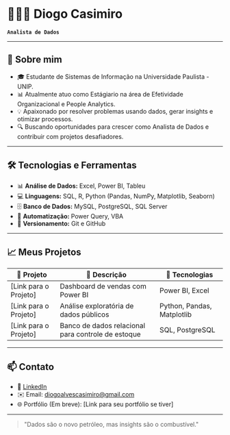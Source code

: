 # 👨🏻‍💻 Diogo Casimiro

**`Analista de Dados`**

---

## 🚀 Sobre mim

- 🎓 Estudante de Sistemas de Informação na Universidade Paulista - UNIP.
- 📊 Atualmente atuo como Estágiario na área de Efetividade Organizacional e People Analytics.
- 💡 Apaixonado por resolver problemas usando dados, gerar insights e otimizar processos.
- 🔍 Buscando oportunidades para crescer como Analista de Dados e contribuir com projetos desafiadores.

---

## 🛠️ Tecnologias e Ferramentas

- 📊 **Análise de Dados:** Excel, Power BI, Tableu
- 💻 **Linguagens:** SQL, R, Python (Pandas, NumPy, Matplotlib, Seaborn)
- 🗄️ **Banco de Dados:** MySQL, PostgreSQL, SQL Server
- 🔄 **Automatização:** Power Query, VBA
- 📂 **Versionamento:** Git e GitHub

---

## 📈 Meus Projetos

| 🔗 Projeto | 📝 Descrição | 🚀 Tecnologias |
|------------|--------------|----------------|
| [Link para o Projeto] | Dashboard de vendas com Power BI | Power BI, Excel |
| [Link para o Projeto] | Análise exploratória de dados públicos | Python, Pandas, Matplotlib |
| [Link para o Projeto] | Banco de dados relacional para controle de estoque | SQL, PostgreSQL |

---

## 📫 Contato

- 💼 [LinkedIn](https://www.linkedin.com/in/diogoalvescasimiro/)
- ✉️ Email: diogoalvescasimiro@gmail.com
- 🌐 Portfólio (Em breve): [Link para seu portfólio se tiver]

---

> "Dados são o novo petróleo, mas insights são o combustível."
